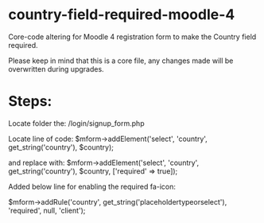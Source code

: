# country-field-required-moodle-4

Core-code altering for Moodle 4 registration form to make the Country field required.

Please keep in mind that this is a core file, any changes made will be overwritten during upgrades.

# Steps:
Locate folder  the: /login/signup_form.php

Locate line of code:
$mform->addElement('select', 'country', get_string('country'), $country);

and replace with:
$mform->addElement('select', 'country', get_string('country'), $country, ['required' => true]);

Added below line for enabling the required fa-icon:

$mform->addRule('country', get_string('placeholdertypeorselect'), 'required', null, 'client'); 
